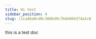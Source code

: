 ```yaml
---
title: Hi test
sidebar_position: 4
slug: /1ca46a0cd0c380bd9c7bdd4043f4a2c8
---
```




this is a test doc

